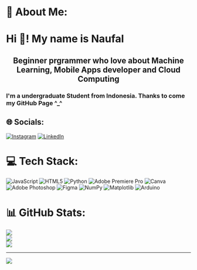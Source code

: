 # 💫 About Me:
<h1 align="left">Hi 👋! My name is Naufal </h1>
<h2 align="center"> Beginner prgrammer who love about Machine Learning, Mobile Apps developer and Cloud Computing </h2>
<h3 align="left"> I'm a undergraduate Student from Indonesia. Thanks to come my GitHub Page ^_^</h3>



## 🌐 Socials:
[![Instagram](https://img.shields.io/badge/Instagram-%23E4405F.svg?logo=Instagram&logoColor=white)](https://instagram.com/mndzww__) [![LinkedIn](https://img.shields.io/badge/LinkedIn-%230077B5.svg?logo=linkedin&logoColor=white)](www.linkedin.com/in/mnaufaldidzakwan) 

# 💻 Tech Stack:
![JavaScript](https://img.shields.io/badge/javascript-%23323330.svg?style=for-the-badge&logo=javascript&logoColor=%23F7DF1E) ![HTML5](https://img.shields.io/badge/html5-%23E34F26.svg?style=for-the-badge&logo=html5&logoColor=white) ![Python](https://img.shields.io/badge/python-3670A0?style=for-the-badge&logo=python&logoColor=ffdd54) ![Adobe Premiere Pro](https://img.shields.io/badge/Adobe%20Premiere%20Pro-9999FF.svg?style=for-the-badge&logo=Adobe%20Premiere%20Pro&logoColor=white) ![Canva](https://img.shields.io/badge/Canva-%2300C4CC.svg?style=for-the-badge&logo=Canva&logoColor=white) ![Adobe Photoshop](https://img.shields.io/badge/adobe%20photoshop-%2331A8FF.svg?style=for-the-badge&logo=adobe%20photoshop&logoColor=white) ![Figma](https://img.shields.io/badge/figma-%23F24E1E.svg?style=for-the-badge&logo=figma&logoColor=white) ![NumPy](https://img.shields.io/badge/numpy-%23013243.svg?style=for-the-badge&logo=numpy&logoColor=white) ![Matplotlib](https://img.shields.io/badge/Matplotlib-%23ffffff.svg?style=for-the-badge&logo=Matplotlib&logoColor=black) ![Arduino](https://img.shields.io/badge/-Arduino-00979D?style=for-the-badge&logo=Arduino&logoColor=white)
# 📊 GitHub Stats:
![](https://github-readme-stats.vercel.app/api?username=mndzww&theme=merko&hide_border=false&include_all_commits=false&count_private=false)<br/>
![](https://github-readme-streak-stats.herokuapp.com/?user=mndzww&theme=merko&hide_border=false)<br/>
![](https://github-readme-stats.vercel.app/api/top-langs/?username=mndzww&theme=merko&hide_border=false&include_all_commits=false&count_private=false&layout=compact)

---
[![](https://visitcount.itsvg.in/api?id=mndzww&icon=0&color=0)](https://visitcount.itsvg.in)

<!-- Proudly created with GPRM ( https://gprm.itsvg.in ) -->
